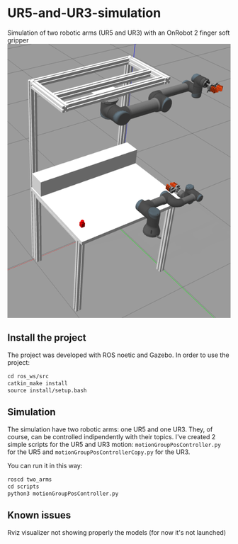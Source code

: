 # UR5-and-UR3-simulation
Simulation of two robotic arms (UR5 and UR3) with an OnRobot 2 finger soft gripper
![](assets/two_robots.png)

## Install the project
The project was developed with ROS noetic and Gazebo. In order to use the project:
```
cd ros_ws/src
catkin_make install
source install/setup.bash
```
## Simulation
The simulation have two robotic arms: one UR5 and one UR3. They, of course, can be controlled indipendently with their topics. I've created 2 simple scripts for the UR5 and UR3 motion: `motionGroupPosController.py` for the UR5 and `motionGroupPosControllerCopy.py` for the UR3.

You can run it in this way:
```
roscd two_arms
cd scripts
python3 motionGroupPosController.py
``` 

## Known issues
Rviz visualizer not showing properly the models (for now it's not launched)